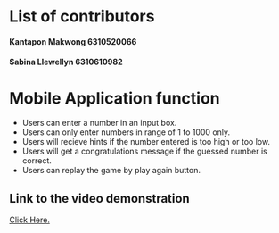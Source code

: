 # List of contributors
#### Kantapon Makwong 6310520066
#### Sabina Llewellyn 6310610982

# Mobile Application function
- Users can enter a number in an input box.
- Users can only enter numbers in range of 1 to 1000 only.
- Users will recieve hints if the number entered is too high or too low.
- Users will get a congratulations message if the guessed number is correct.
- Users can replay the game by play again button.

## Link to the video demonstration

[Click Here.](__link__)
